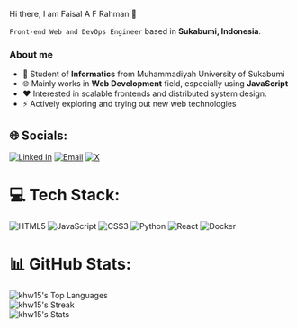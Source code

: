 Hi there, I am Faisal A F Rahman 👋

`Front-end Web and DevOps Engineer` based in **Sukabumi, Indonesia**.

### About me 
- 📕 Student of **Informatics** from Muhammadiyah University of Sukabumi
- 🌐 Mainly works in **Web Development** field, especially using **JavaScript** 
- ❤️ Interested in scalable frontends and distributed system design.
- ⚡ Actively exploring and trying out new web technologies


## 🌐 Socials:
[![Linked In](https://img.shields.io/badge/LinkedIn-0A66C2?style=for-the-badge&logo=LinkedIn&logoColor=White)](https://www.linkedin.com/in/fafr/)
[![Email](https://img.shields.io/badge/Email-EA4335?style=for-the-badge&logo=Gmail&logoColor=ffffff)](mailto:fafr.dev@gmail.com)
[![X](https://img.shields.io/twitter/url?url=https%3A%2F%2Fshields.io&style=for-the-badge&logo=X&label=)](https://twitter.com/khw15__)

# 💻 Tech Stack:
![HTML5](https://img.shields.io/badge/html5-%23E34F26.svg?style=for-the-badge&logo=html5&logoColor=white) ![JavaScript](https://img.shields.io/badge/javascript-%23323330.svg?style=for-the-badge&logo=javascript&logoColor=%23F7DF1E) ![CSS3](https://img.shields.io/badge/css3-%231572B6.svg?style=for-the-badge&logo=css3&logoColor=white) ![Python](https://img.shields.io/badge/python-3670A0?style=for-the-badge&logo=python&logoColor=ffdd54) ![React](https://img.shields.io/badge/react-%2320232a.svg?style=for-the-badge&logo=react&logoColor=%2361DAFB) ![Docker](https://img.shields.io/badge/docker-%230db7ed.svg?style=for-the-badge&logo=docker&logoColor=white)

# 📊 GitHub Stats:
![khw15's Top Languages](https://github-readme-stats.vercel.app/api/top-langs/?username=khw15&theme=vue-dark&show_icons=true&hide_border=true&layout=compact)<br/>
![khw15's Streak](https://github-readme-streak-stats.herokuapp.com/?user=khw15&theme=vue-dark&hide_border=true)<br/>
![khw15's Stats](https://github-readme-stats.vercel.app/api?username=khw15&theme=vue-dark&show_icons=true&hide_border=true&count_private=false)
